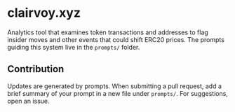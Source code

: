 # clairvoy.xyz

Analytics tool that examines token transactions and addresses to flag insider moves and other events that could shift ERC20 prices. The prompts guiding this system live in the `prompts/` folder.

## Contribution
Updates are generated by prompts. When submitting a pull request, add a brief summary of your prompt in a new file under `prompts/`. For suggestions, open an issue.

